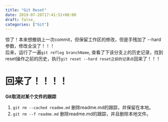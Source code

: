 ```yaml
---
title: "Git Reset"
date: 2019-07-26T17:41:51+08:00
draft: false,
categories: ["Git"]
---
```


惊了！本来想撤销上一次commit，但保留工作区的修改，但是手残加了 --hard 参数，修改全没了！！！  
后来，运行了一遍`git reflog branchName`, 查看了下该分支上的历史记录，找到reset操作之前的历史，执行`git reset --hard reset之前的记录点`回来了！！！  
# 回来了！！！！  

**Git取消对某个文件的跟踪**  
1. `git rm --cached readme.md`    删除readme.md的跟踪，并保留在本地。
2. `git rm --f readme.md`    删除readme.md的跟踪，并且删除本地文件。
